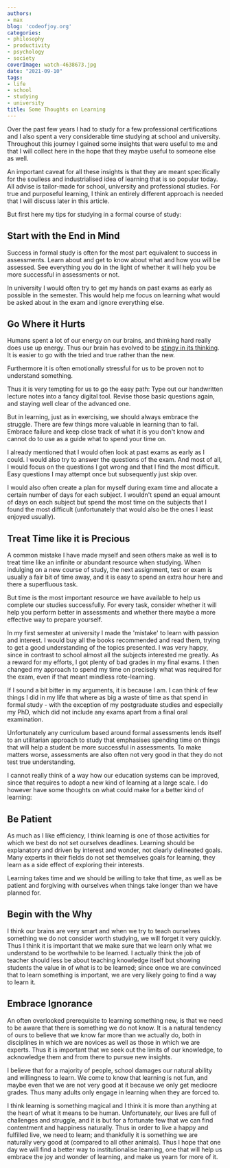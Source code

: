 ```yaml
---
authors:
- max
blog: 'codeofjoy.org'
categories:
- philosophy
- productivity
- psychology
- society
coverImage: watch-4638673.jpg
date: "2021-09-10"
tags:
- life
- school
- studying
- university
title: Some Thoughts on Learning
---
```


Over the past few years I had to study for a few professional certifications and I also spent a very considerable time studying at school and university. Throughout this journey I gained some insights that were useful to me and that I will collect here in the hope that they maybe useful to someone else as well.

An important caveat for all these insights is that they are meant specifically for the soulless and industrialised idea of learning that is so popular today. All advise is tailor-made for school, university and professional studies. For true and purposeful learning, I think an entirely different approach is needed that I will discuss later in this article.

But first here my tips for studying in a formal course of study:

## Start with the End in Mind

Success in formal study is often for the most part equivalent to success in assessments. Learn about and get to know about what and how you will be assessed. See everything you do in the light of whether it will help you be more successful in assessments or not.

In university I would often try to get my hands on past exams as early as possible in the semester. This would help me focus on learning what would be asked about in the exam and ignore everything else.

## Go Where it Hurts

Humans spent a lot of our energy on our brains, and thinking hard really does use up energy. Thus our brain has evolved to be [stingy in its thinking](https://www.goodreads.com/book/show/11468377-thinking-fast-and-slow). It is easier to go with the tried and true rather than the new.

Furthermore it is often emotionally stressful for us to be proven not to understand something.

Thus it is very tempting for us to go the easy path: Type out our handwritten lecture notes into a fancy digital tool. Revise those basic questions again, and staying well clear of the advanced one.

But in learning, just as in exercising, we should always embrace the struggle. There are few things more valuable in learning than to fail. Embrace failure and keep close track of what it is you don't know and cannot do to use as a guide what to spend your time on.

I already mentioned that I would often look at past exams as early as I could. I would also try to answer the questions of the exam. And most of all, I would focus on the questions I got wrong and that I find the most difficult. Easy questions I may attempt once but subsequently just skip over.

I would also often create a plan for myself during exam time and allocate a certain number of days for each subject. I wouldn't spend an equal amount of days on each subject but spend the most time on the subjects that I found the most difficult (unfortunately that would also be the ones I least enjoyed usually).

## Treat Time like it is Precious

A common mistake I have made myself and seen others make as well is to treat time like an infinite or abundant resource when studying. When indulging on a new course of study, the next assignment, test or exam is usually a fair bit of time away, and it is easy to spend an extra hour here and there a superfluous task.

But time is the most important resource we have available to help us complete our studies successfully. For every task, consider whether it will help you perform better in assessments and whether there maybe a more effective way to prepare yourself.

In my first semester at university I made the 'mistake' to learn with passion and interest. I would buy all the books recommended and read them, trying to get a good understanding of the topics presented. I was very happy, since in contrast to school almost all the subjects interested me greatly. As a reward for my efforts, I got plenty of bad grades in my final exams. I then changed my approach to spend my time on precisely what was required for the exam, even if that meant mindless rote-learning.

If I sound a bit bitter in my arguments, it is because I am. I can think of few things I did in my life that where as big a waste of time as that spend in formal study - with the exception of my postgraduate studies and especially my PhD, which did not include any exams apart from a final oral examination.

Unfortunately any curriculum based around formal assessments lends itself to an utilitarian approach to study that emphasises spending time on things that will help a student be more successful in assessments. To make matters worse, assessments are also often not very good in that they do not test true understanding.

I cannot really think of a way how our education systems can be improved, since that requires to adopt a new kind of learning at a large scale. I do however have some thoughts on what could make for a better kind of learning:

## Be Patient

As much as I like efficiency, I think learning is one of those activities for which we best do not set ourselves deadlines. Learning should be explanatory and driven by interest and wonder, not clearly delineated goals. Many experts in their fields do not set themselves goals for learning, they learn as a side effect of exploring their interests.

Learning takes time and we should be willing to take that time, as well as be patient and forgiving with ourselves when things take longer than we have planned for.

## Begin with the Why

I think our brains are very smart and when we try to teach ourselves something we do not consider worth studying, we will forget it very quickly. Thus I think it is important that we make sure that we learn only what we understand to be worthwhile to be learned. I actually think the job of teacher should less be about teaching knowledge itself but showing students the value in of what is to be learned; since once we are convinced that to learn something is important, we are very likely going to find a way to learn it.

## Embrace Ignorance

An often overlooked prerequisite to learning something new, is that we need to be aware that there is something we do not know. It is a natural tendency of ours to believe that we know far more than we actually do, both in disciplines in which we are novices as well as those in which we are experts. Thus it is important that we seek out the limits of our knowledge, to acknowledge them and from there to pursue new insights.

I believe that for a majority of people, school damages our natural ability and willingness to learn. We come to know that learning is not fun, and maybe even that we are not very good at it because we only get mediocre grades. Thus many adults only engage in learning when they are forced to.

I think learning is something magical and I think it is more than anything at the heart of what it means to be human. Unfortunately, our lives are full of challenges and struggle, and it is but for a fortunate few that we can find contentment and happiness naturally. Thus in order to live a happy and fulfilled live, we need to learn; and thankfully it is something we are naturally very good at (compared to all other animals). Thus I hope that one day we will find a better way to institutionalise learning, one that will help us embrace the joy and wonder of learning, and make us yearn for more of it.
